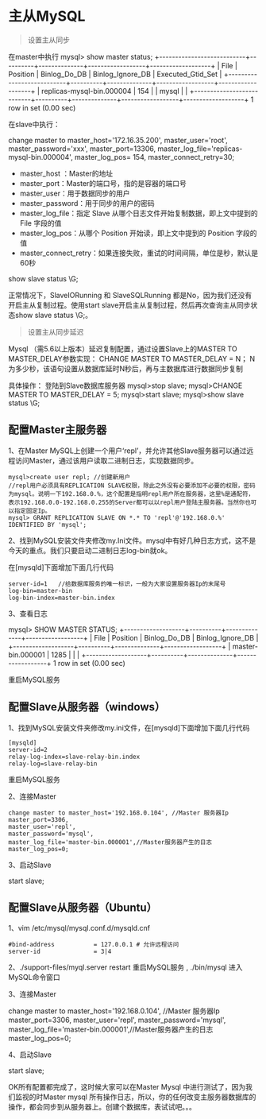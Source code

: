 # 主从MySQL

> 设置主从同步

在master中执行
mysql> show master status;
+---------------------------+----------+--------------+------------------+-------------------+
| File                      | Position | Binlog_Do_DB | Binlog_Ignore_DB | Executed_Gtid_Set |
+---------------------------+----------+--------------+------------------+-------------------+
| replicas-mysql-bin.000004 |      154 |              | mysql            |                   |
+---------------------------+----------+--------------+------------------+-------------------+
1 row in set (0.00 sec)

在slave中执行：

change master to master_host='172.16.35.200', master_user='root', master_password='xxx', master_port=13306, master_log_file='replicas-mysql-bin.000004', master_log_pos= 154, master_connect_retry=30;

* master_host ：Master的地址
* master_port：Master的端口号，指的是容器的端口号
* master_user：用于数据同步的用户
* master_password：用于同步的用户的密码
* master_log_file：指定 Slave 从哪个日志文件开始复制数据，即上文中提到的 File 字段的值
* master_log_pos：从哪个 Position 开始读，即上文中提到的 Position 字段的值
* master_connect_retry：如果连接失败，重试的时间间隔，单位是秒，默认是60秒

show slave status \G;

正常情况下，SlaveIORunning 和 SlaveSQLRunning 都是No，因为我们还没有开启主从复制过程。使用start slave开启主从复制过程，然后再次查询主从同步状态show slave status \G;。

> 设置主从同步延迟

Mysql （需5.6以上版本）延迟复制配置，通过设置Slave上的MASTER TO MASTER_DELAY参数实现：
CHANGE MASTER TO MASTER_DELAY = N；
N为多少秒，该语句设置从数据库延时N秒后，再与主数据库进行数据同步复制

具体操作：
登陆到Slave数据库服务器
mysql>stop slave;
mysql>CHANGE MASTER TO MASTER_DELAY = 5;
mysql>start slave;
mysql>show slave status \G;




## 配置Master主服务器

1、在Master MySQL上创建一个用户‘repl’，并允许其他Slave服务器可以通过远程访问Master，通过该用户读取二进制日志，实现数据同步。


	mysql>create user repl; //创建新用户
	//repl用户必须具有REPLICATION SLAVE权限，除此之外没有必要添加不必要的权限，密码为mysql。说明一下192.168.0.%，这个配置是指明repl用户所在服务器，这里%是通配符，表示192.168.0.0-192.168.0.255的Server都可以以repl用户登陆主服务器。当然你也可以指定固定Ip。
	mysql> GRANT REPLICATION SLAVE ON *.* TO 'repl'@'192.168.0.%' IDENTIFIED BY 'mysql';

2、找到MySQL安装文件夹修改my.Ini文件。mysql中有好几种日志方式，这不是今天的重点。我们只要启动二进制日志log-bin就ok。

 在[mysqld]下面增加下面几行代码

	server-id=1   //给数据库服务的唯一标识，一般为大家设置服务器Ip的末尾号
	log-bin=master-bin
	log-bin-index=master-bin.index

3、查看日志

mysql> SHOW MASTER STATUS;
+-------------------+----------+--------------+------------------+
| File | Position | Binlog_Do_DB | Binlog_Ignore_DB |
+-------------------+----------+--------------+------------------+
| master-bin.000001 | 1285 | | |
+-------------------+----------+--------------+------------------+
1 row in set (0.00 sec)

重启MySQL服务

## 配置Slave从服务器（windows）

1、找到MySQL安装文件夹修改my.ini文件，在[mysqld]下面增加下面几行代码

	[mysqld]
	server-id=2
	relay-log-index=slave-relay-bin.index
	relay-log=slave-relay-bin

重启MySQL服务

2、连接Master

	change master to master_host='192.168.0.104', //Master 服务器Ip
	master_port=3306,
	master_user='repl',
	master_password='mysql', 
	master_log_file='master-bin.000001',//Master服务器产生的日志
	master_log_pos=0;

3、启动Slave

start slave;

## 配置Slave从服务器（Ubuntu）

1、vim /etc/mysql/mysql.conf.d/mysqld.cnf 

	#bind-address           = 127.0.0.1 # 允许远程访问
	server-id               = 3|4

2、./support-files/myql.server restart 重启MySQL服务  ,  ./bin/mysql 进入MySQL命令窗口 

3、连接Master

change master to master_host='192.168.0.104', //Master 服务器Ip
master_port=3306,
master_user='repl',
master_password='mysql',
master_log_file='master-bin.000001',//Master服务器产生的日志
master_log_pos=0;

4、启动Slave

start slave;

OK所有配置都完成了，这时候大家可以在Master Mysql 中进行测试了，因为我们监视的时Master mysql 所有操作日志，所以，你的任何改变主服务器数据库的操作，都会同步到从服务器上。创建个数据库，表试试吧。。。